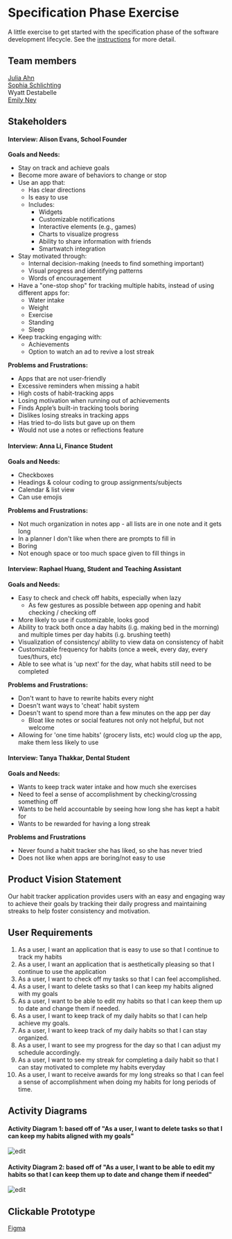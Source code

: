 # Specification Phase Exercise

A little exercise to get started with the specification phase of the software development lifecycle. See the [instructions](instructions.md) for more detail.

## Team members

[Julia Ahn](https://github.com/juliaahn)<br/>
[Sophia Schlichting](https://github.com/schlichtings)<br/>
Wyatt Destabelle<br/>
[Emily Ney](https://github.com/EmilyNey)<br/>

## Stakeholders

#### Interview: Alison Evans, School Founder

**Goals and Needs:**<br/>

- Stay on track and achieve goals
- Become more aware of behaviors to change or stop
- Use an app that:
  - Has clear directions
  - Is easy to use
  - Includes:
    - Widgets
    - Customizable notifications
    - Interactive elements (e.g., games)
    - Charts to visualize progress
    - Ability to share information with friends
    - Smartwatch integration
- Stay motivated through:
  - Internal decision-making (needs to find something important)
  - Visual progress and identifying patterns
  - Words of encouragement
- Have a "one-stop shop" for tracking multiple habits, instead of using different apps for:
  - Water intake
  - Weight
  - Exercise
  - Standing
  - Sleep
- Keep tracking engaging with:
  - Achievements
  - Option to watch an ad to revive a lost streak

**Problems and Frustrations:**<br/>

- Apps that are not user-friendly
- Excessive reminders when missing a habit
- High costs of habit-tracking apps
- Losing motivation when running out of achievements
- Finds Apple’s built-in tracking tools boring
- Dislikes losing streaks in tracking apps
- Has tried to-do lists but gave up on them
- Would not use a notes or reflections feature

#### Interview: Anna Li, Finance Student

**Goals and Needs:**<br/>

- Checkboxes
- Headings & colour coding to group assignments/subjects
- Calendar & list view
- Can use emojis

**Problems and Frustrations:**<br/>

- Not much organization in notes app - all lists are in one note and it gets long
- In a planner I don't like when there are prompts to fill in
- Boring
- Not enough space or too much space given to fill things in

#### Interview: Raphael Huang, Student and Teaching Assistant

**Goals and Needs:**<br/>

- Easy to check and check off habits, especially when lazy
  - As few gestures as possible between app opening and habit checking / checking off
- More likely to use if customizable, looks good
- Ability to track both once a day habits (i.g. making bed in the morning) and multiple times per day habits (i.g. brushing teeth)
- Visualization of consistency/ ability to view data on consistency of habit
- Customizable frequency for habits (once a week, every day, every tues/thurs, etc)
- Able to see what is 'up next' for the day, what habits still need to be completed

**Problems and Frustrations:**<br/>

- Don't want to have to rewrite habits every night
- Doesn't want ways to 'cheat' habit system
- Doesn't want to spend more than a few minutes on the app per day
  - Bloat like notes or social features not only not helpful, but not welcome
- Allowing for 'one time habits' (grocery lists, etc) would clog up the app, make them less likely to use

#### Interview: Tanya Thakkar, Dental Student

**Goals and Needs:**<br/>

- Wants to keep track water intake and how much she exercises
- Need to feel a sense of accomplishment by checking/crossing something off
- Wants to be held accountable by seeing how long she has kept a habit for
- Wants to be rewarded for having a long streak

**Problems and Frustrations**<br/>

- Never found a habit tracker she has liked, so she has never tried
- Does not like when apps are boring/not easy to use

## Product Vision Statement

Our habit tracker application provides users with an easy and engaging way to achieve their goals by tracking their daily progress and maintaining streaks to help foster consistency and motivation.

## User Requirements

1. As a user, I want an application that is easy to use so that I continue to track my habits
2. As a user, I want an application that is aesthetically pleasing so that I continue to use the application
3. As a user, I want to check off my tasks so that I can feel accomplished.
4. As a user, I want to delete tasks so that I can keep my habits aligned with my goals
5. As a user, I want to be able to edit my habits so that I can keep them up to date and change them if needed.
6. As a user, I want to keep track of my daily habits so that I can help achieve my goals.
7. As a user, I want to keep track of my daily habits so that I can stay organized.
8. As a user, I want to see my progress for the day so that I can adjust my schedule accordingly.
9. As a user, I want to see my streak for completing a daily habit so that I can stay motivated to complete my habits everyday
10. As a user, I want to receive awards for my long streaks so that I can feel a sense of accomplishment when doing my habits for long periods of time.

## Activity Diagrams

#### Activity Diagram 1: based off of "As a user, I want to delete tasks so that I can keep my habits aligned with my goals"

![edit](deleteDiagram.jpeg)

#### Activity Diagram 2: based off of "As a user, I want to be able to edit my habits so that I can keep them up to date and change them if needed"

![edit](editHabit.png)

## Clickable Prototype

[Figma](https://www.figma.com/design/H70Jf8Pc0ZHEpe3BMvZBvR/SJWE_Project1?node-id=0-1&t=yoExYij4sZ6LjhrM-1)
